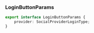 ### LoginButtonParams

```ts
export interface LoginButtonParams {
	provider: SocialProviderLoginType;
}
```


